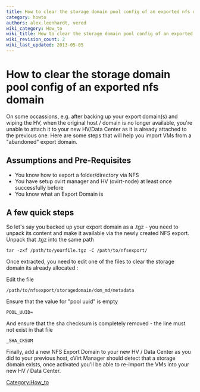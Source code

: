 ```yaml
---
title: How to clear the storage domain pool config of an exported nfs domain
category: howto
authors: alex.leonhardt, vered
wiki_category: How_to
wiki_title: How to clear the storage domain pool config of an exported nfs domain
wiki_revision_count: 2
wiki_last_updated: 2013-05-05
---
```


# How to clear the storage domain pool config of an exported nfs domain

On some occassions, e.g. after backing up your export domain(s) and wiping the HV, when the original host / domain is no longer available, you're unable to attach it to your new HV/Data Center as it is already attached to the previous one. Here are some steps that will help you import VMs from a "abandoned" export domain.

## Assumptions and Pre-Requisites

*   You know how to export a folder/directory via NFS
*   You have setup ovirt manager and HV (ovirt-node) at least once successfully before
*   You know what an Export Domain is

## A few quick steps

So let's say you backed up your export domain as a .tgz - you need to unpack its content and make it available via the newly created NFS export. Unpack that .tgz into the same path

    tar -zxf /path/to/yourfile.tgz -C /path/to/nfsexport/

Once extracted, you need to edit one of the files to clear the storage domain its already allocated :

Edit the file

    /path/to/nfsexport/storagedomain/dom_md/metadata

Ensure that the value for "pool uuid" is empty

    POOL_UUID=

And ensure that the sha checksum is completely removed - the line must not exist in that file

    _SHA_CKSUM

Finally, add a new NFS Export Domain to your new HV / Data Center as you did to your previous host, oVirt Manager should detect that a storage domain exists, once activated you'll be able to re-import the VMs into your new HV / Data Center.

<Category:How_to>
